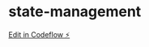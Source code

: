 # state-management

[Edit in Codeflow ⚡️](https://stackblitz.com/~/github.com/kumar007ambi/state-management)